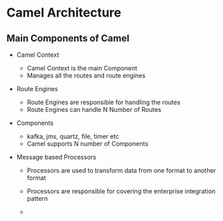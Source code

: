 # Camel Architecture

## Main Components of Camel

- Camel Context

	-	Camel Context is the main Component
	-	Manages all the routes and route engines


-	Route Engines 
	-	Route Engines are responsible for handling the routes
	-	Route Engines can handle N Number of Routes

-	Components 

	-	kafka, jms, quartz, file, timer etc
	-	Camel supports N number of Components 
	
-	Message based Processors
	
	-	Processors are used to transform data from one format to another format
	-	Processors are responsible for covering the enterprise integration pattern
	


	-	